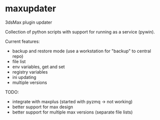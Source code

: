 maxupdater
==========

3dsMax plugin updater

Collection of python scripts with support for running as a service (pywin).

Current features:
- backup and restore mode (use a workstation for "backup" to central repo)
- file list
- env variables, get and set
- registry variables
- ini updating
- multiple versions

TODO:
- integrate with maxplus (started with pyzmq -> not working)
- better support for max design
- better support for multiple max versions (separate file lists)
